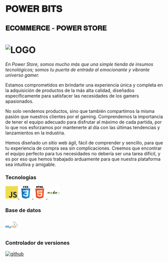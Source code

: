 # 𝐏𝐎𝐖𝐄𝐑 𝐁𝐈𝐓𝐒 
## 𝐄𝐂𝐎𝐌𝐌𝐄𝐑𝐂𝐄 - 𝐏𝐎𝐖𝐄𝐑 𝐒𝐓𝐎𝐑𝐄

# ![LOGO](https://github.com/CodeSystem2022/PowerBits-Ecommerce/assets/112595518/c8d68cb9-593a-4edd-80c2-6b2d4370f465)


_En Power Store, somos mucho más que una simple tienda de insumos tecnológicos; somos tu puerta de entrada al emocionante y vibrante universo gamer._

Estamos comprometidos en brindarte una experiencia única y completa en la adquisición de productos de la más alta calidad, diseñados específicamente para satisfacer las necesidades de los gamers apasionados.

No solo vendemos productos, sino que también compartimos la misma pasión que nuestros clientes por el gaming. Comprendemos la importancia de tener el equipo adecuado para disfrutar al máximo de cada partida, por lo que nos esforzamos por mantenerte al día con las últimas tendencias y lanzamientos en la industria. 

Hemos diseñado un sitio web ágil, fácil de comprender y sencillo, para que tu experiencia de compra sea sin complicaciones. Creemos que encontrar el equipo perfecto para tus necesidades no debería ser una tarea difícil, y es por eso que hemos trabajado arduamente para que nuestra plataforma sea intuitiva y amigable.


<h3 align="left">Tecnologias</h3>
  <a href="https://developer.mozilla.org/en-US/docs/Web/JavaScript" target="_blank" rel="noreferrer"> 
    <img src="https://raw.githubusercontent.com/devicons/devicon/master/icons/javascript/javascript-original.svg" alt="javascript" width="40" height="40" /> 
  </a> 
  <a href="https://www.css3.com/" target="_blank" rel="noreferrer"> 
    <img src="https://raw.githubusercontent.com/devicons/devicon/master/icons/css3/css3-original-wordmark.svg" alt="mysql" width="40" height="40" /> 
  </a>
  <a href="https://www.html.com/" target="_blank" rel="noreferrer"> 
    <img src="https://raw.githubusercontent.com/devicons/devicon/master/icons/html5/html5-original-wordmark.svg" alt="mysql" width="40" height="40" /> 
  </a>
     <a href="https://nodejs.org" target="_blank" rel="noreferrer"> 
    <img src="https://raw.githubusercontent.com/devicons/devicon/master/icons/nodejs/nodejs-original-wordmark.svg" alt="nodejs" width="40" height="40" />
  </a> 
<h3 align="left">Base de datos</h3>
  <a href="https://www.mysql.com/" target="_blank" rel="noreferrer"> 
    <img src="https://raw.githubusercontent.com/devicons/devicon/master/icons/mysql/mysql-original-wordmark.svg" alt="mysql" width="40" height="40" /> 
  </a> 
<h3 align="left">Controlador de versiones</h3>
  <a href="https://www.github.com/" target="_blank" rel="noreferrer"> 
    <img src="https://camo.githubusercontent.com/fbfcb9e3dc648adc93bef37c718db16c52f617ad055a26de6dc3c21865c3321d/68747470733a2f2f7777772e766563746f726c6f676f2e7a6f6e652f6c6f676f732f6769742d73636d2f6769742d73636d2d69636f6e2e737667" alt="github" width="40" height="40" /> 
  </a>

